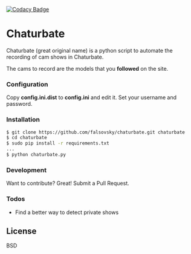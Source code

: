 [![Codacy Badge](https://api.codacy.com/project/badge/grade/33a18d5c205d436487e245f4c1a44650)](https://www.codacy.com/app/falsovsky/chaturbate)

# Chaturbate

Chaturbate (great original name) is a python script to automate the recording of cam shows in Chaturbate.

The cams to record are the models that you **followed** on the site.

### Configuration

Copy **config.ini.dist** to **config.ini** and edit it. Set your username and password.

### Installation

```sh
$ git clone https://github.com/falsovsky/chaturbate.git chaturbate
$ cd chaturbate
$ sudo pip install -r requirements.txt
...
$ python chaturbate.py
```

### Development

Want to contribute? Great! Submit a Pull Request.

### Todos

- Find a better way to detect private shows

License
----

BSD
